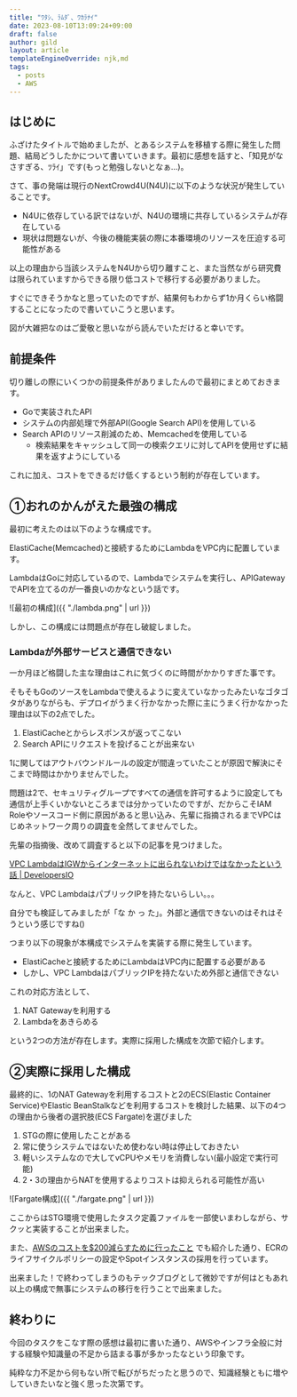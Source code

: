 ```yaml
---
title: "ﾜﾀｼ、ﾗﾑﾀﾞ、ﾜｶﾗﾅｲ"
date: 2023-08-10T13:09:24+09:00
draft: false
author: gild
layout: article
templateEngineOverride: njk,md
tags:
  - posts
  - AWS
---
```

    
## はじめに

ふざけたタイトルで始めましたが、とあるシステムを移植する際に発生した問題、結局どうしたかについて書いていきます。最初に感想を話すと、「知見がなさすぎる、ﾂﾗｲ」です(もっと勉強しないとなぁ…)。

さて、事の発端は現行のNextCrowd4U(N4U)に以下のような状況が発生していることです。

- N4Uに依存している訳ではないが、N4Uの環境に共存しているシステムが存在している
- 現状は問題ないが、今後の機能実装の際に本番環境のリソースを圧迫する可能性がある

以上の理由から当該システムをN4Uから切り離すこと、また当然ながら研究費は限られていますからできる限り低コストで移行する必要がありました。

すぐにできそうかなと思っていたのですが、結果何もわからず1か月くらい格闘することになったので書いていこうと思います。

図が大雑把なのはご愛敬と思いながら読んでいただけると幸いです。

## 前提条件

切り離しの際にいくつかの前提条件がありましたんので最初にまとめておきます。

- Goで実装されたAPI
- システムの内部処理で外部API(Google Search API)を使用している
- Search APIのリソース削減のため、Memcachedを使用している
    - 検索結果をキャッシュして同一の検索クエリに対してAPIを使用せずに結果を返すようにしている

これに加え、コストをできるだけ低くするという制約が存在しています。

## ①おれのかんがえた最強の構成

最初に考えたのは以下のような構成です。

ElastiCache(Memcached)と接続するためにLambdaをVPC内に配置しています。

LambdaはGoに対応しているので、Lambdaでシステムを実行し、APIGatewayでAPIを立てるのが一番良いのかなという話です。

![最初の構成]({{ "./lambda.png" | url }})

しかし、この構成には問題点が存在し破綻しました。

### Lambdaが外部サービスと通信できない

一か月ほど格闘した主な理由はこれに気づくのに時間がかかりすぎた事です。

そもそもGoのソースをLambdaで使えるように変えていなかったみたいなゴタゴタがありながらも、デプロイがうまく行かなかった際に主にうまく行かなかった理由は以下の2点でした。

1. ElastiCacheとからレスポンスが返ってこない
2. Search APIにリクエストを投げることが出来ない

1に関してはアウトバウンドルールの設定が間違っていたことが原因で解決にそこまで時間はかかりませんでした。

問題は2で、セキュリティグループですべての通信を許可するように設定しても通信が上手くいかないところまでは分かっていたのですが、だからこそIAM Roleやソースコード側に原因があると思い込み、先輩に指摘されるまでVPCはじめネットワーク周りの調査を全然してませんでした。

先輩の指摘後、改めて調査すると以下の記事を見つけました。

[VPC LambdaはIGWからインターネットに出られないわけではなかったという話 | DevelopersIO](https://dev.classmethod.jp/articles/lambda-vpc-with-global-address/)

なんと、VPC LambdaはパブリックIPを持たないらしい。。。

自分でも検証してみましたが「な か っ た」。外部と通信できないのはそれはそうという感じですね()

つまり以下の現象が本構成でシステムを実装する際に発生しています。

- ElastiCacheと接続するためにLambdaはVPC内に配置する必要がある
- しかし、VPC LambdaはパブリックIPを持たないため外部と通信できない

これの対応方法として、

1. NAT Gatewayを利用する
2. Lambdaをあきらめる

という2つの方法が存在します。実際に採用した構成を次節で紹介します。

## ②実際に採用した構成

最終的に、1のNAT Gatewayを利用するコストと2のECS(Elastic  Container Service)やElastic BeanStalkなどを利用するコストを検討した結果、以下の4つの理由から後者の選択肢(ECS Fargate)を選びました

1. STGの際に使用したことがある
2. 常に使うシステムではないため使わない時は停止しておきたい
3. 軽いシステムなので大してvCPUやメモリを消費しない(最小設定で実行可能)
4. 2・3の理由からNATを使用するよりコストは抑えられる可能性が高い

![Fargate構成]({{ "./fargate.png" | url }})

ここからはSTG環境で使用したタスク定義ファイルを一部使いまわしながら、サクッと実装することが出来ました。

また、[AWSのコストを$200減らすために行ったこと](https://developers.crowd4u.org/posts/2023-08-04-aws-cost-reduce/) でも紹介した通り、ECRのライフサイクルポリシーの設定やSpotインスタンスの採用を行っています。

出来ました！で終わってしまうのもテックブログとして微妙ですが何はともあれ以上の構成で無事にシステムの移行を行うことで出来ました。

## 終わりに

今回のタスクをこなす際の感想は最初に書いた通り、AWSやインフラ全般に対する経験や知識量の不足から詰まる事が多かったなという印象です。

純粋な力不足から何もない所で転びがちだったと思うので、知識経験ともに増やしていきたいなと強く思った次第です。